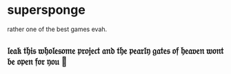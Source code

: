 # supersponge
rather one of the best games evah.

## 𝔩𝔢𝔞𝔨 𝔱𝔥𝔦𝔰 𝔴𝔥𝔬𝔩𝔢𝔰𝔬𝔪𝔢 𝔭𝔯𝔬𝔧𝔢𝔠𝔱 𝔞𝔫𝔡 𝔱𝔥𝔢 𝔭𝔢𝔞𝔯𝔩𝔶 𝔤𝔞𝔱𝔢𝔰 𝔬𝔣 𝔥𝔢𝔞𝔳𝔢𝔫 𝔴𝔬𝔫𝔱 𝔟𝔢 𝔬𝔭𝔢𝔫 𝔣𝔬𝔯 𝔶𝔬𝔲 🔪